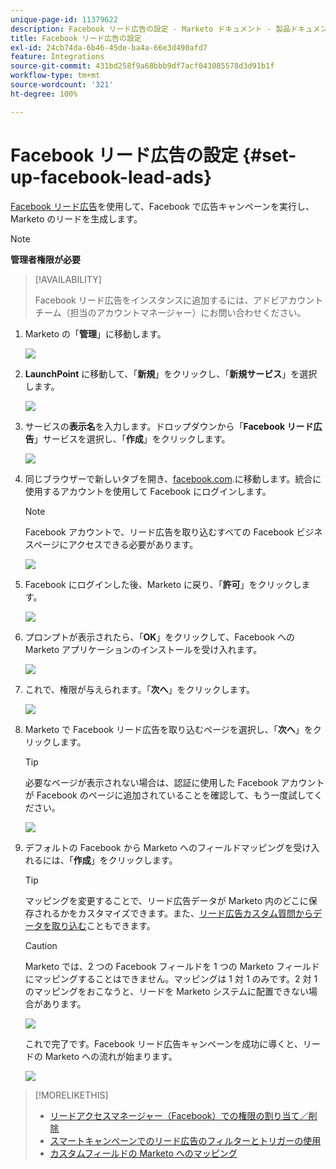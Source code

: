 ```yaml
---
unique-page-id: 11379622
description: Facebook リード広告の設定 - Marketo ドキュメント - 製品ドキュメント
title: Facebook リード広告の設定
exl-id: 24cb74da-6b46-45de-ba4a-66e3d490afd7
feature: Integrations
source-git-commit: 431bd258f9a68bbb9df7acf043085578d3d91b1f
workflow-type: tm+mt
source-wordcount: '321'
ht-degree: 100%

---
```


# Facebook リード広告の設定 {#set-up-facebook-lead-ads}

[Facebook リード広告](https://www.facebook.com/business/a/lead-ads)を使用して、Facebook で広告キャンペーンを実行し、Marketo のリードを生成します。

>[!NOTE]
>
>**管理者権限が必要**

>[!AVAILABILITY]
>
>Facebook リード広告をインスタンスに追加するには、アドビアカウントチーム（担当のアカウントマネージャー）にお問い合わせください。

1. Marketo の「**管理**」に移動します。

   ![](assets/image2016-11-29-10-3a50-3a29.png)

1. **LaunchPoint** に移動して、「**新規**」をクリックし、「**新規サービス**」を選択します。

   ![](assets/image2016-11-29-10-3a51-3a11.png)

1. サービスの&#x200B;**表示名**&#x200B;を入力します。ドロップダウンから「**Facebook リード広告**」サービスを選択し、「**作成**」をクリックします。

   ![](assets/image2016-11-29-10-3a51-3a47.png)

1. 同じブラウザーで新しいタブを開き、[facebook.com](https://www.facebook.com).に移動します。統合に使用するアカウントを使用して Facebook にログインします。

   >[!NOTE]
   >
   >Facebook アカウントで、リード広告を取り込むすべての Facebook ビジネスページにアクセスできる必要があります。

   ![](assets/image2016-11-29-10-3a52-3a29.png)

1. Facebook にログインした後、Marketo に戻り、「**許可**」をクリックします。

   ![](assets/image2016-11-29-10-3a52-3a51.png)

1. プロンプトが表示されたら、「**OK**」をクリックして、Facebook への Marketo アプリケーションのインストールを受け入れます。

   ![](assets/image2016-11-29-10-3a56-3a3.png)

1. これで、権限が与えられます。「**次へ**」をクリックします。

   ![](assets/image2016-11-29-10-3a56-3a28.png)

1. Marketo で Facebook リード広告を取り込むページを選択し、「**次へ**」をクリックします。

   >[!TIP]
   >
   >必要なページが表示されない場合は、認証に使用した Facebook アカウントが Facebook のページに追加されていることを確認して、もう一度試してください。

   ![](assets/image2016-11-29-10-3a58-3a36.png)

1. デフォルトの Facebook から Marketo へのフィールドマッピングを受け入れるには、「**作成**」をクリックします。

   >[!TIP]
   >
   >マッピングを変更することで、リード広告データが Marketo 内のどこに保存されるかをカスタマイズできます。また、[リード広告カスタム質問からデータを取り込む](/help/marketo/product-docs/demand-generation/facebook/set-up-facebook-lead-ads/map-custom-fields-to-marketo.md)こともできます。

   >[!CAUTION]
   >
   >Marketo では、2 つの Facebook フィールドを 1 つの Marketo フィールドにマッピングすることはできません。マッピングは 1 対 1 のみです。2 対 1 のマッピングをおこなうと、リードを Marketo システムに配置できない場合があります。

   ![](assets/image2016-11-29-11-3a0-3a2.png)

   これで完了です。Facebook リード広告キャンペーンを成功に導くと、リードの Marketo への流れが始まります。

   ![](assets/image2016-11-29-12-3a32-3a54.png)

>[!MORELIKETHIS]
>
>* [リードアクセスマネージャー（Facebook）での権限の割り当て／削除](https://www.facebook.com/business/help/540596413257598?id=735435806665862)
>* [スマートキャンペーンでのリード広告のフィルターとトリガーの使用](/help/marketo/product-docs/demand-generation/facebook/use-lead-ads-filters-and-triggers-in-a-smart-campaign.md)
>* [カスタムフィールドの Marketo へのマッピング](/help/marketo/product-docs/demand-generation/facebook/set-up-facebook-lead-ads/map-custom-fields-to-marketo.md)
